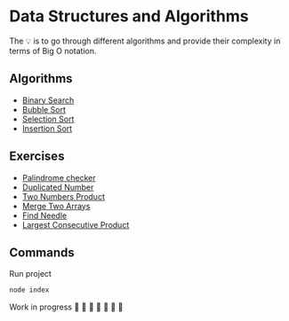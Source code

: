 # Data Structures and Algorithms

The 💡 is to go through different algorithms and provide their complexity in terms of Big O notation. 

## Algorithms
- [Binary Search](https://github.com/daosgava/data-structures-and-algorithms/blob/main/algorithms/binarySearch.js)
- [Bubble Sort](https://github.com/daosgava/data-structures-and-algorithms/blob/main/algorithms/bubbleSort.js)
- [Selection Sort](https://github.com/daosgava/data-structures-and-algorithms/blob/main/algorithms/selectionSort.js)
- [Insertion Sort](https://github.com/daosgava/data-structures-and-algorithms/blob/main/algorithms/insertionSort.js)

## Exercises
- [Palindrome checker](https://github.com/daosgava/data-structures-and-algorithms/blob/main/exercises/palindromeChecker.js)
- [Duplicated Number](https://github.com/daosgava/data-structures-and-algorithms/blob/main/exercises/hasDuplicatedNumber.js)
- [Two Numbers Product](https://github.com/daosgava/data-structures-and-algorithms/blob/main/exercises/twoNumbersProduct.js)
- [Merge Two Arrays](https://github.com/daosgava/data-structures-and-algorithms/blob/main/exercises/mergeTwoArrays.js)
- [Find Needle](https://github.com/daosgava/data-structures-and-algorithms/blob/main/exercises/findNeedle.js)
- [Largest Consecutive Product](https://github.com/daosgava/data-structures-and-algorithms/blob/main/exercises/largestConsecutiveProduct.js)

## Commands
Run project
```javascript
node index
```  
Work in progress  🚧 🚧 🚧 🚧 🚧 🚧 🚧 
